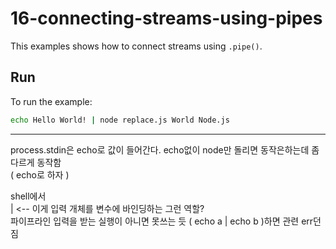 # 16-connecting-streams-using-pipes

This examples shows how to connect streams using `.pipe()`.


## Run

To run the example:

```bash
echo Hello World! | node replace.js World Node.js
```
---
process.stdin은 echo로 값이 들어간다. echo없이 node만 돌리면 동작은하는데 좀 다르게 동작함  
( echo로 하자 )  

shell에서  
| <-- 이게 입력 개체를 변수에 바인딩하는 그런 역할?  
파이프라인 입력을 받는 실행이 아니면 못쓰는 듯 ( echo a | echo b )하면 관련 err던짐